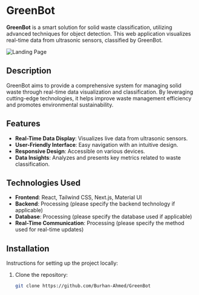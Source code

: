 # GreenBot

**GreenBot** is a smart solution for solid waste classification, utilizing advanced techniques for object detection. This web application visualizes real-time data from ultrasonic sensors, classified by GreenBot.

![Landing Page](LandingPage.PNG)

## Description

GreenBot aims to provide a comprehensive system for managing solid waste through real-time data visualization and classification. By leveraging cutting-edge technologies, it helps improve waste management efficiency and promotes environmental sustainability.

## Features

- **Real-Time Data Display**: Visualizes live data from ultrasonic sensors.
- **User-Friendly Interface**: Easy navigation with an intuitive design.
- **Responsive Design**: Accessible on various devices.
- **Data Insights**: Analyzes and presents key metrics related to waste classification.

## Technologies Used

- **Frontend**: React, Tailwind CSS, Next.js, Material UI
- **Backend**: Processing (please specify the backend technology if applicable)
- **Database**: Processing (please specify the database used if applicable)
- **Real-Time Communication**: Processing (please specify the method used for real-time updates)

## Installation

Instructions for setting up the project locally:

1. Clone the repository:
   ```bash
   git clone https://github.com/Burhan-Ahmed/GreenBot
